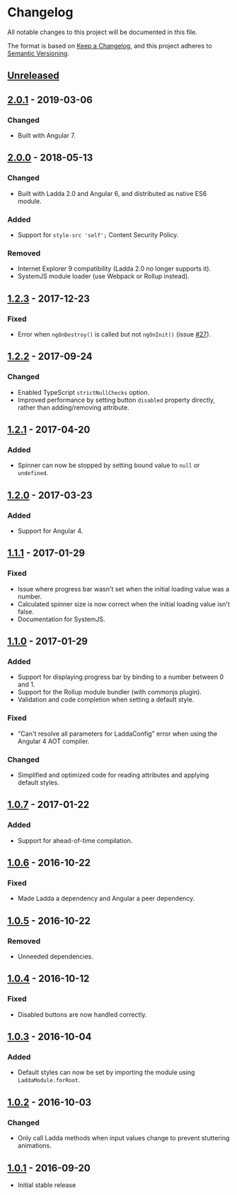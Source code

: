 # Changelog
All notable changes to this project will be documented in this file.

The format is based on [Keep a Changelog](https://keepachangelog.com/en/1.0.0/),
and this project adheres to [Semantic Versioning](https://semver.org/spec/v2.0.0.html).

## [Unreleased]

## [2.0.1] - 2019-03-06
### Changed
- Built with Angular 7.

## [2.0.0] - 2018-05-13
### Changed
- Built with Ladda 2.0 and Angular 6, and distributed as native ES6 module.

### Added
- Support for `style-src 'self';` Content Security Policy.

### Removed
- Internet Explorer 9 compatibility (Ladda 2.0 no longer supports it).
- SystemJS module loader (use Webpack or Rollup instead).

## [1.2.3] - 2017-12-23
### Fixed
- Error when `ngOnDestroy()` is called but not `ngOnInit()` (issue [#27]).

## [1.2.2] - 2017-09-24
### Changed
- Enabled TypeScript `strictNullChecks` option.
- Improved performance by setting button `disabled` property directly,
rather than adding/removing attribute.

## [1.2.1] - 2017-04-20
### Added
- Spinner can now be stopped by setting bound value to `null` or `undefined`.

## [1.2.0] - 2017-03-23
### Added
- Support for Angular 4.

## [1.1.1] - 2017-01-29
### Fixed
- Issue where progress bar wasn't set when the initial loading value was
a number.
- Calculated spinner size is now correct when the initial loading value
isn't false.
- Documentation for SystemJS.

## [1.1.0] - 2017-01-29
### Added
- Support for displaying progress bar by binding to a number between 0 and 1.
- Support for the Rollup module bundler (with commonjs plugin).
- Validation and code completion when setting a default style.

### Fixed
- "Can't resolve all parameters for LaddaConfig" error when using the
Angular 4 AOT compiler.

### Changed
- Simplified and optimized code for reading attributes and applying
default styles.

## [1.0.7] - 2017-01-22
### Added
- Support for ahead-of-time compilation.

## [1.0.6] - 2016-10-22
### Fixed
- Made Ladda a dependency and Angular a peer dependency.

## [1.0.5] - 2016-10-22
### Removed
- Unneeded dependencies.

## [1.0.4] - 2016-10-12
### Fixed
- Disabled buttons are now handled correctly.

## [1.0.3] - 2016-10-04
### Added
- Default styles can now be set by importing the module using
`LaddaModule.forRoot`.

## [1.0.2] - 2016-10-03
### Changed
- Only call Ladda methods when input values change to prevent stuttering
animations.

## [1.0.1] - 2016-09-20
- Initial stable release

[Unreleased]: https://github.com/moff/angular2-ladda/compare/v2.0.1...HEAD
[2.0.1]: https://github.com/moff/angular2-ladda/compare/v2.0.0...v2.0.1
[2.0.0]: https://github.com/moff/angular2-ladda/compare/v1.2.3...v2.0.0
[1.2.3]: https://github.com/moff/angular2-ladda/compare/v1.2.2...v1.2.3
[1.2.2]: https://github.com/moff/angular2-ladda/compare/v1.2.1...v1.2.2
[1.2.1]: https://github.com/moff/angular2-ladda/compare/v1.2.0...v1.2.1
[1.2.0]: https://github.com/moff/angular2-ladda/compare/v1.1.1...v1.2.0
[1.1.1]: https://github.com/moff/angular2-ladda/compare/v1.1.0...v1.1.1
[1.1.0]: https://github.com/moff/angular2-ladda/compare/v1.0.7...v1.1.0
[1.0.7]: https://github.com/moff/angular2-ladda/compare/v1.0.6...v1.0.7
[1.0.6]: https://github.com/moff/angular2-ladda/compare/v1.0.5...v1.0.6
[1.0.5]: https://github.com/moff/angular2-ladda/compare/v1.0.4...v1.0.5
[1.0.4]: https://github.com/moff/angular2-ladda/compare/v1.0.3...v1.0.4
[1.0.3]: https://github.com/moff/angular2-ladda/compare/v1.0.2...v1.0.3
[1.0.2]: https://github.com/moff/angular2-ladda/compare/v1.0.1...v1.0.2
[1.0.1]: https://github.com/moff/angular2-ladda/tree/v1.0.1

[#27]: https://github.com/moff/angular2-ladda/issues/27
